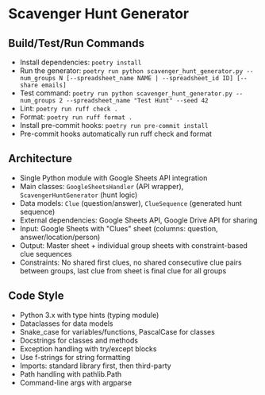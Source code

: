 # Scavenger Hunt Generator

## Build/Test/Run Commands
- Install dependencies: `poetry install`
- Run the generator: `poetry run python scavenger_hunt_generator.py --num_groups N [--spreadsheet_name NAME | --spreadsheet_id ID] [--share emails]`
- Test command: `poetry run python scavenger_hunt_generator.py --num_groups 2 --spreadsheet_name "Test Hunt" --seed 42`
- Lint: `poetry run ruff check .`
- Format: `poetry run ruff format .`
- Install pre-commit hooks: `poetry run pre-commit install`
- Pre-commit hooks automatically run ruff check and format

## Architecture
- Single Python module with Google Sheets API integration
- Main classes: `GoogleSheetsHandler` (API wrapper), `ScavengerHuntGenerator` (hunt logic)
- Data models: `Clue` (question/answer), `ClueSequence` (generated hunt sequence)
- External dependencies: Google Sheets API, Google Drive API for sharing
- Input: Google Sheets with "Clues" sheet (columns: question, answer/location/person)
- Output: Master sheet + individual group sheets with constraint-based clue sequences
- Constraints: No shared first clues, no shared consecutive clue pairs between groups, last clue from sheet is final clue for all groups

## Code Style
- Python 3.x with type hints (typing module)
- Dataclasses for data models
- Snake_case for variables/functions, PascalCase for classes
- Docstrings for classes and methods
- Exception handling with try/except blocks
- Use f-strings for string formatting
- Imports: standard library first, then third-party
- Path handling with pathlib.Path
- Command-line args with argparse
